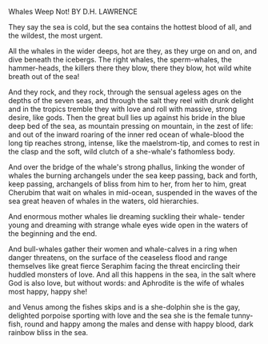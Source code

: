 Whales Weep Not!
BY D.H. LAWRENCE

They say the sea is cold, but the sea contains
the hottest blood of all, and the wildest, the most urgent.

All the whales in the wider deeps, hot are they, as they urge
on and on, and dive beneath the icebergs.
The right whales, the sperm-whales, the hammer-heads, the killers
there they blow, there they blow, hot wild white breath out of
   the sea!

And they rock, and they rock, through the sensual ageless ages
on the depths of the seven seas, 
and through the salt they reel with drunk delight
and in the tropics tremble they with love
and roll with massive, strong desire, like gods.
Then the great bull lies up against his bride
in the blue deep bed of the sea,
as mountain pressing on mountain, in the zest of life:
and out of the inward roaring of the inner red ocean of whale-blood
the long tip reaches strong, intense, like the maelstrom-tip, and
   comes to rest
in the clasp and the soft, wild clutch of a she-whale's
   fathomless body.

And over the bridge of the whale's strong phallus, linking the
   wonder of whales
the burning archangels under the sea keep passing, back and
   forth,
keep passing, archangels of bliss
from him to her, from her to him, great Cherubim
that wait on whales in mid-ocean, suspended in the waves of the
   sea
great heaven of whales in the waters, old hierarchies.

And enormous mother whales lie dreaming suckling their whale-
   tender young
and dreaming with strange whale eyes wide open in the waters of
   the beginning and the end.

And bull-whales gather their women and whale-calves in a ring
when danger threatens, on the surface of the ceaseless flood
and range themselves like great fierce Seraphim facing the threat
encircling their huddled monsters of love.
And all this happens in the sea, in the salt
where God is also love, but without words:
and Aphrodite is the wife of whales
most happy, happy she!

and Venus among the fishes skips and is a she-dolphin
she is the gay, delighted porpoise sporting with love and the sea
she is the female tunny-fish, round and happy among the males
and dense with happy blood, dark rainbow bliss in the sea.
